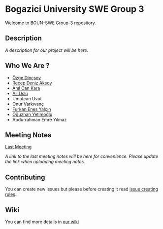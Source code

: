 # Bogazici University SWE Group 3

Welcome to BOUN-SWE Group-3 repository. 

## Description
_A description for our project will be here._

## Who We Are ?
* [Özge Dinçsoy](https://github.com/bounswe/bounswe2018group3/wiki/Özge-Dinçsoy)
* [Recep Deniz Aksoy](https://github.com/bounswe/bounswe2018group3/wiki/Recep-Deniz-Aksoy)
* [Anıl Can Kara](https://github.com/bounswe/bounswe2018group3/wiki/Anıl-Can-Kara)
* [Ali Uslu](https://github.com/bounswe/bounswe2018group3/wiki/Ali-Uslu)
* Umutcan Uvut
* Onur Varkıvanç
* [Furkan Enes Yalçın](https://github.com/bounswe/bounswe2018group3/wiki/Furkan-Enes-Yalçın)
* [Oğuzhan Yetimoğlu](https://github.com/bounswe/bounswe2018group3/wiki/Oğuzhan-Yetimoğlu)
* Abdurrahman Emre Yılmaz

## Meeting Notes
[Last Meeting](https://github.com/bounswe/bounswe2018group3/wiki/Meeting-Notes-1---09.02.2018)

_A link to the last meeting notes will be here for convenience._
_Please update the link when uploading meeting notes._

## Contributing
You can create new issues but please before creating it read [issue creating rules](https://github.com/bounswe/bounswe2018group3/wiki/Creating-Issues).

## Wiki
You can find more details in [our wiki](https://github.com/bounswe/bounswe2018group3/wiki)
